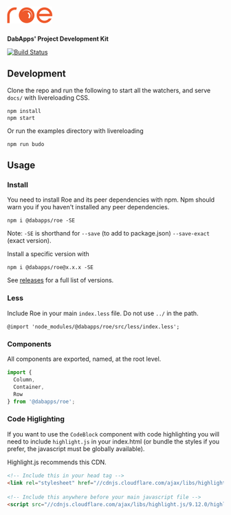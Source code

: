 # ![roe](docs/static/images/roe-logo-small.png)

**DabApps' Project Development Kit**

[![Build Status](https://travis-ci.com/dabapps/roe.svg?token=YbH3f6uroz5f5q8RxDdW&branch=master)](https://travis-ci.com/dabapps/roe)

## Development

Clone the repo and run the following to start all the watchers, and serve `docs/` with livereloading CSS.

```shell
npm install
npm start
```

Or run the examples directory with livereloading

```shell
npm run budo
```

## Usage

### Install

You need to install Roe and its peer dependencies with npm. Npm should warn you if you haven't installed any peer dependencies.

```shell
npm i @dabapps/roe -SE
```

Note: `-SE` is shorthand for `--save` (to add to package.json) `--save-exact` (exact version).

Install a specific version with

```shell
npm i @dabapps/roe@x.x.x -SE
```

See [releases](https://github.com/dabapps/roe/releases) for a full list of versions.

### Less

Include Roe in your main `index.less` file. Do not use `../` in the path.

```less
@import 'node_modules/@dabapps/roe/src/less/index.less';
```

### Components

All components are exported, named, at the root level.

```javascript
import {
  Column,
  Container,
  Row
} from '@dabapps/roe';
```

### Code Higlighting

If you want to use the `CodeBlock` component with code highlighting you will need to include `highlight.js` in your index.html (or bundle the styles if you prefer, the javascript must be globally available).

Highlight.js recommends this CDN.

```html
<!-- Include this in your head tag -->
<link rel="stylesheet" href="//cdnjs.cloudflare.com/ajax/libs/highlight.js/9.12.0/styles/github-gist.min.css">

<!-- Include this anywhere before your main javascript file -->
<script src="//cdnjs.cloudflare.com/ajax/libs/highlight.js/9.12.0/highlight.min.js"></script>
```
